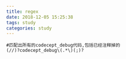```yaml
---
title: regex
date: 2018-12-05 15:25:38
tags: study
categories: study
---
```



```regex
#匹配出所有的codecept_debug代码,包括已经注释掉的
(//)?codecept_debug\(.*\)(;)?
```